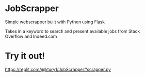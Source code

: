 # JobScrapper

Simple webscrapper built with Python using Flask

Takes in a keyword to search and present available jobs from Stack Overflow and Indeed.com

# Try it out!
https://replit.com/@ktory1/JobScrapper#scrapper.py
